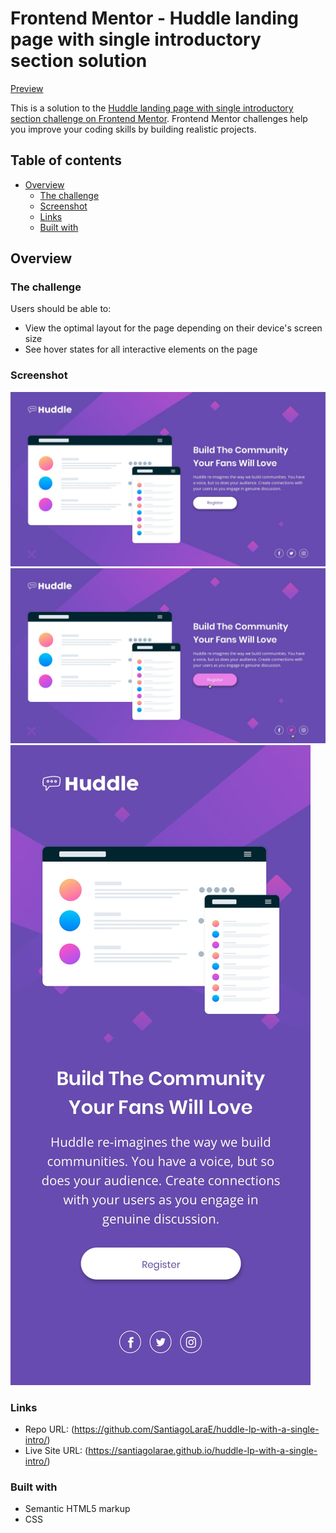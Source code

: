 # Frontend Mentor - Huddle landing page with single introductory section solution

[Preview](https://santiagolarae.github.io/huddle-lp-with-a-single-intro/)

This is a solution to the [Huddle landing page with single introductory section challenge on Frontend Mentor](https://www.frontendmentor.io/challenges/huddle-landing-page-with-a-single-introductory-section-B_2Wvxgi0). Frontend Mentor challenges help you improve your coding skills by building realistic projects. 

## Table of contents

- [Overview](#overview)
  - [The challenge](#the-challenge)
  - [Screenshot](#screenshot)
  - [Links](#links)
  - [Built with](#built-with)

## Overview

### The challenge

Users should be able to:

- View the optimal layout for the page depending on their device's screen size
- See hover states for all interactive elements on the page

### Screenshot

![Preview](./design/desktop-design.jpg)
![Active States](./design/active-states.jpg)
![Mobile Preview](./design/mobile-design.jpg)

### Links

- Repo URL: (https://github.com/SantiagoLaraE/huddle-lp-with-a-single-intro/)
- Live Site URL: (https://santiagolarae.github.io/huddle-lp-with-a-single-intro/)

### Built with

- Semantic HTML5 markup
- CSS